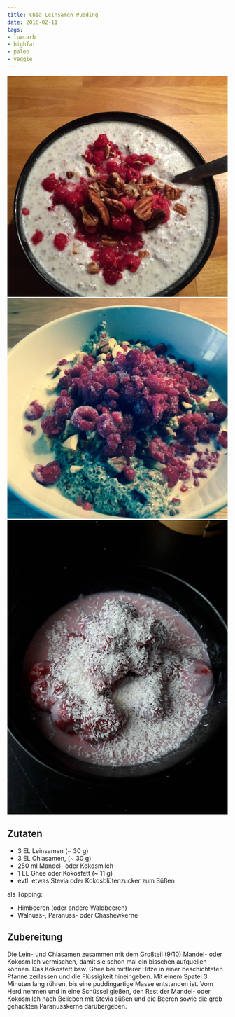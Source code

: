 ```yaml
---
title: Chia Leinsamen Pudding
date: 2016-02-11
tags:
- lowcarb
- highfat
- paleo
- veggie
---
```


![](/img/chia-leinsamen-pudding.jpg)
![](/img/chia-leinsamen-pudding03.jpg)
![](/img/chia-leinsamen-pudding04.jpg)

## Zutaten
- 3 EL      Leinsamen (~ 30 g)
- 3 EL      Chiasamen, (~ 30 g)
- 250 ml    Mandel- oder Kokosmilch
- 1 EL      Ghee oder Kokosfett (~ 11 g)
- evtl.     etwas Stevia oder Kokosblütenzucker zum Süßen

als Topping:

- Himbeeren (oder andere Waldbeeren)
- Walnuss-,  Paranuss- oder Chashewkerne

## Zubereitung
Die Lein- und Chiasamen zusammen mit dem Großteil (9/10) Mandel- oder Kokosmilch vermischen, damit sie schon mal ein bisschen aufquellen können.
Das Kokosfett bsw. Ghee bei mittlerer Hitze in einer beschichteten Pfanne zerlassen und die Flüssigkeit hineingeben. Mit einem Spatel 3 Minuten lang rühren, bis eine puddingartige Masse entstanden ist.
Vom Herd nehmen und in eine Schüssel gießen, den Rest der Mandel- oder Kokosmilch nach Belieben mit Stevia süßen und die Beeren sowie die grob gehackten Paranusskerne darübergeben.
